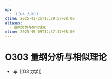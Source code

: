 ```yaml
---
up:
  - "[[O3 力学]]"
ctime: 2025-01-25T15:29:57+08:00
aliases:
  - 量纲分析与相似理论
mtime: 2025-09-09T12:37:17+08:00
---
```


# O303 量纲分析与相似理论

- up: [[O3 力学]]
